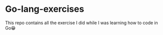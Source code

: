 # Go-lang-exercises
This repo contains all the exercise I did while I was learning how to code in Go😁
